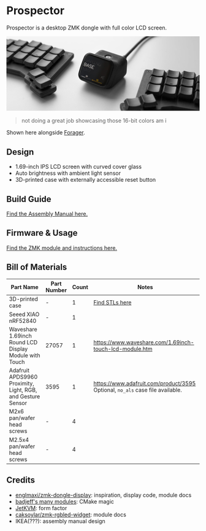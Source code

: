 # Prospector

Prospector is a desktop ZMK dongle with full color LCD screen.

![Prospector between split keyboards on white background](/docs/images/prospector_hero2.jpg)

> not doing a great job showcasing those 16-bit colors am i

Shown here alongside [Forager](https://github.com/carrefinho/forager).

## Design

- 1.69-inch IPS LCD screen with curved cover glass
- Auto brightness with ambient light sensor
- 3D-printed case with externally accessible reset button

## Build Guide

[Find the Assembly Manual here.](/docs/prospector_assembly_manual.jpg)

## Firmware & Usage

[Find the ZMK module and instructions here.](https://github.com/carrefinho/prospector-zmk-module)

## Bill of Materials

| Part Name | Part Number | Count | Notes |
| --------- | ----------- | ----- | ----- |
| 3D-printed case | - | 1 | [Find STLs here](./case/) |
| Seeed XIAO nRF52840 | - | 1 |  |
| Waveshare 1.69inch Round LCD Display Module with Touch | 27057 | 1 | https://www.waveshare.com/1.69inch-touch-lcd-module.htm |
| Adafruit APDS9960 Proximity, Light, RGB, and Gesture Sensor | 3595 | 1 | https://www.adafruit.com/product/3595<br>Optional, `no_als` case file available. |
| M2x6 pan/wafer head screws | - | 4 |  |
| M2.5x4 pan/wafer head screws | - | 4 |  |

## Credits

- [englmaxi\/zmk-dongle-display](https://github.com/englmaxi/zmk-dongle-display): inspiration, display code, module docs
- [badjeff's many modules](https://github.com/badjeff): CMake magic
- [JetKVM](https://jetkvm.com/): form factor
- [caksoylar\/zmk-rgbled-widget](https://github.com/caksoylar/zmk-rgbled-widget): module docs
- IKEA(???): assembly manual design